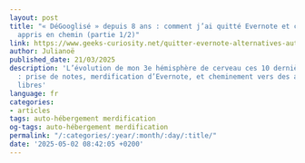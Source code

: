 ```yaml
---
layout: post
title: "« DéGooglisé » depuis 8 ans : comment j’ai quitté Evernote et ce que j’ai
  appris en chemin (partie 1/2)"
link: https://www.geeks-curiosity.net/quitter-evernote-alternatives-auto-hebergement-degooglisation
author: Julianoë
published_date: 21/03/2025
description: 'L’évolution de mon 3e hémisphère de cerveau ces 10 dernières années
  : prise de notes, merdification d’Evernote, et cheminement vers des alternatives
  libres'
language: fr
categories:
- articles
tags: auto-hébergement merdification
og-tags: auto-hébergement merdification
permalink: "/:categories/:year/:month/:day/:title/"
date: '2025-05-02 08:42:05 +0200'
---
```

